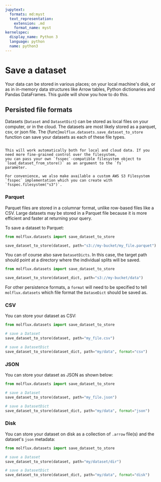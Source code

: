 ```yaml
---
jupytext:
  formats: md:myst
  text_representation:
    extension: .md
    format_name: myst
kernelspec:
  display_name: Python 3
  language: python
  name: python3
---
```


# Save a dataset


Your data can be stored in various places; on your local machine's disk, or as in in-memory data structures like Arrow
tables, Python dictionaries and Pandas DataFrames. This guide will show you how to do this.

## Persisted file formats

Datasets (`Dataset` and `DatasetDict`) can be stored as local files on your computer, or in the cloud. The datasets are
most likely stored as a parquet, csv, or json file. The {func}`molflux.datasets.save_dataset_to_store` function can save
your datasets as each of these file types.

```{hint}

This will work automatically both for local and cloud data. If you need more fine-grained control over the filesystem,
you can pass your own `fsspec`-compatible filesystem object to `load_dataset_from_store()` as an argument to the `fs`
parameter.

For convenience, we also make available a custom AWS S3 Filesystem `fsspec` implementation which you can create with
`fsspec.filesystem("s3")`.
```

### Parquet

Parquet files are stored in a columnar format, unlike row-based files like a CSV.
Large datasets may be stored in a Parquet file because it is more efficient and faster at returning your query.

To save a dataset to Parquet:

```python
from molflux.datasets import save_dataset_to_store

save_dataset_to_store(dataset, path="s3://my-bucket/my_file.parquet")
```

You can of course also save `DatasetDicts`. In this case, the target path should point at a directory where the
individual splits will be saved.

```python
from molflux.datasets import save_dataset_to_store

save_dataset_to_store(dataset_dict, path="s3://my-bucket/data")
```

For other persistence formats, a `format` will need to be specified to tell `molflux.datasets` which file format the
`DataseDict` should be saved as.

### CSV

You can store your dataset as CSV:

```python
from molflux.datasets import save_dataset_to_store

# save a Dataset
save_dataset_to_store(dataset, path="my_file.csv")

# save a DatasetDict
save_dataset_to_store(dataset_dict, path="my/data", format="csv")
```

### JSON

You can store your dataset as JSON as shown below:

```python
from molflux.datasets import save_dataset_to_store

# save a Dataset
save_dataset_to_store(dataset, path="my_file.json")

# save a DatasetDict
save_dataset_to_store(dataset_dict, path="my/data", format="json")
```


### Disk

You can store your dataset on disk as a collection of  `.arrow` file(s) and the dataset's `json` metadata:

```python
from molflux.datasets import save_dataset_to_store

# save a Dataset
save_dataset_to_store(dataset, path="my/dataset/dir")

# save a DatasetDict
save_dataset_to_store(dataset_dict, path="my/data", format="disk")
```
